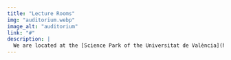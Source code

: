 ```yaml
---
title: "Lecture Rooms"
img: "auditorium.webp"
image_alt: "auditorium"
link: "#"
description: |
  We are located at the [Science Park of the Universitat de València](https://www.pcuv.es/en/servicios/servicios-generales.html). We have a wide variety of meeting rooms and open spaces, as well bigger seminars for workshops. The permanent professors in ISP are associated to the [Engineering School ETSE](https://www.uv.es/uvweb/engineering/en/school/areas-resources/directory-areas-1285846791606.html) just few minutes away with excellent auditorium, seminars, and modern classes.
---
```



